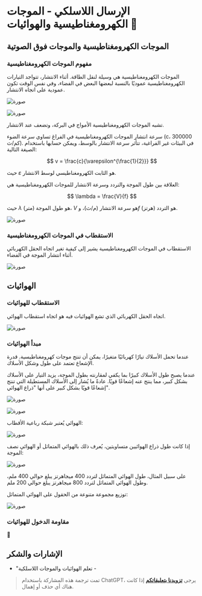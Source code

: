 # الإرسال اللاسلكي - الموجات الكهرومغناطيسية والهوائيات 🚧

## الموجات الكهرومغناطيسية والموجات فوق الصوتية

### مفهوم الموجات الكهرومغناطيسية

الموجات الكهرومغناطيسية هي وسيلة لنقل الطاقة. أثناء الانتشار، تتواجد التيارات الكهرومغناطيسية عموديًا بالنسبة لبعضها البعض في الفضاء، وفي نفس الوقت تكون عمودية على اتجاه الانتشار.

![صورة](https://img.wiki-power.com/d/wiki-media/img/20220328151806.png)

![صورة](https://img.wiki-power.com/d/wiki-media/img/20220328152954.png)

تشبه الموجات الكهرومغناطيسية الأمواج في البركة، وتضعف عند الانتشار.

سرعة انتشار الموجات الكهرومغناطيسية في الفراغ تساوي سرعة الضوء (c، 300000 كم/ث). في البيئات غير الفراغية، تتأثر سرعة الانتشار بالوسط، ويمكن حسابها باستخدام الصيغة التالية:

$$
v = \frac{c}{\varepsilon^{\frac{1}{2}}}
$$

حيث $\varepsilon$ هو الثابت الكهرومغناطيسي لوسط الانتشار.

العلاقة بين طول الموجة والتردد وسرعة الانتشار للموجات الكهرومغناطيسية هي:

$$
\lambda = \frac{V}{f}
$$

حيث $\lambda$ هو طول الموجة (متر)، $V$ هو سرعة الانتشار (م/ث)، و$f$ هو التردد (هرتز).

![صورة](https://img.wiki-power.com/d/wiki-media/img/20220328153416.png)

### الاستقطاب في الموجات الكهرومغناطيسية

الاستقطاب في الموجات الكهرومغناطيسية يشير إلى كيفية تغير اتجاه الحقل الكهربائي أثناء انتشار الموجة في الفضاء.

![صورة](https://img.wiki-power.com/d/wiki-media/img/20220328153533.png)

## الهوائيات

### الاستقطاب للهوائيات

اتجاه الحقل الكهربائي الذي تشع الهوائيات فيه هو اتجاه استقطاب الهوائي.

![صورة](https://img.wiki-power.com/d/wiki-media/img/20220328153749.png)

### مبدأ الهوائيات

عندما تحمل الأسلاك تيارًا كهربائيًا متغيرًا، يمكن أن تنتج موجات كهرومغناطيسية. قدرة الإشعاع تعتمد على طول وشكل الأسلاك.

عندما يصبح طول الأسلاك كبيرًا بما يكفي لمقارنته بطول الموجة، يزيد التيار على الأسلاك بشكل كبير، مما ينتج عنه إشعاعًا قويًا. عادةً ما يُشار إلى الأسلاك المستطيلة التي تنتج إشعاعًا قويًا بشكل كبير على أنها "ذراع الهوائي".

![صورة](https://img.wiki-power.com/d/wiki-media/img/20220328154244.png)

![صورة](https://img.wiki-power.com/d/wiki-media/img/20220328154355.png)

الهوائي يُعتبر شبكة رباعية الأقطاب:

![صورة](https://img.wiki-power.com/d/wiki-media/img/20220328154327.png)

إذا كانت طول ذراع الهوائيين متساويتين، يُعرف ذلك بالهوائي المتماثل أو الهوائي نصف الموجة:

![صورة](https://img.wiki-power.com/d/wiki-media/img/20220328154512.png)

على سبيل المثال، طول الهوائي المتماثل لتردد 400 ميجاهرتز يبلغ حوالي 400 ملم، وطول الهوائي المتماثل لتردد 800 ميجاهرتز يبلغ حوالي 200 ملم.

توزيع مجموعة متنوعة من الحقول على الهوائي المتماثل:

![صورة](https://img.wiki-power.com/d/wiki-media/img/20220328154749.png)

### مقاومة الدخول للهوائيات

🚧

## الإشارات والشكر

- "تعلم الهوائيات والموجات اللاسلكية -

> تمت ترجمة هذه المشاركة باستخدام ChatGPT، يرجى [**تزويدنا بتعليقاتكم**](https://github.com/linyuxuanlin/Wiki_MkDocs/issues/new) إذا كانت هناك أي حذف أو إهمال.
